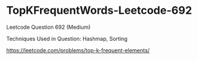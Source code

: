 # TopKFrequentWords-Leetcode-692

Leetcode Question 692 (Medium)

Techniques Used in Question:
Hashmap, Sorting

https://leetcode.com/problems/top-k-frequent-elements/
